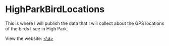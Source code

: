 # HighParkBirdLocations
 
This is where I will publish the data that I will collect about the GPS locations of the birds I see in High Park.

View the website: <a href="theseanfraser.github.io/HighParkBirdLocations/"><\a>
